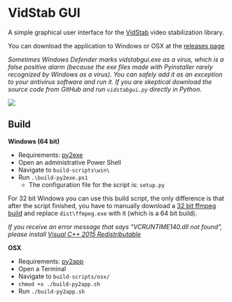# VidStab GUI

A simple graphical user interface for the [VidStab](https://github.com/georgmartius/vid.stab) video stabilization library.

You can download the application to Windows or OSX at the [releases page](https://github.com/hlorand/vidstabgui/releases)

*Sometimes Windows Defender marks vidstabgui.exe as a virus, which is a false positive alarm (because the exe files made with Pyinstaller rarely recognized by Windows as a virus). You can safely add it as an exception to your antivirus software and run it. If you are skeptical download the source code from GitHub and run `vidstabgui.py` directly in Python.*

![](https://raw.githubusercontent.com/hlorand/vidstabgui/assets/screenshot.gif)

## Build

**Windows (64 bit)**

- Requirements: [py2exe](https://pypi.org/project/py2exe/)
- Open an administrative Power Shell
- Navigate to `build-scripts\win\`
- Run `.\build-py2exe.ps1`
	- The configuration file for the script is: `setup.py`

For 32 bit Windows you can use this build script, the only difference is that after the script finished, you have to manually download a [32 bit ffmpeg build](https://github.com/advancedfx/ffmpeg.zeranoe.com-builds-mirror/releases/tag/20200915) and replace `dist\ffmpeg.exe` with it (which is a 64 bit build).

*If you receive an error message that says "VCRUNTIME140.dll not found", please install [Visual C++ 2015 Redistributable](https://www.microsoft.com/en-us/download/details.aspx?id=52685)*

**OSX**

- Requirements: [py2app](https://pypi.org/project/py2app/)
- Open a Terminal
- Navigate to `build-scripts/osx/`
- `chmod +x ./build-py2app.sh`
- Run `./build-py2app.sh`
